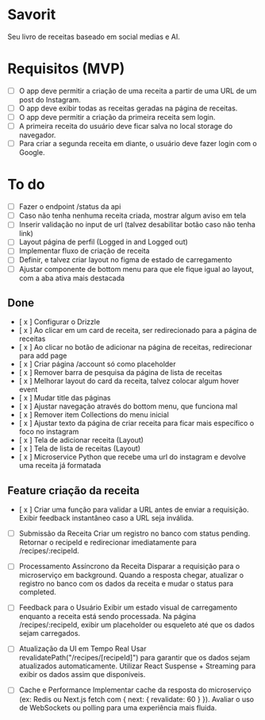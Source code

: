 # Savorit

Seu livro de receitas baseado em social medias e AI.

# Requisitos (MVP)

- [ ] O app deve permitir a criação de uma receita a partir de uma URL de um post do Instagram.
- [ ] O app deve exibir todas as receitas geradas na página de receitas.
- [ ] O app deve permitir a criação da primeira receita sem login.
- [ ] A primeira receita do usuário deve ficar salva no local storage do navegador.
- [ ] Para criar a segunda receita em diante, o usuário deve fazer login com o Google.

# To do

- [ ] Fazer o endpoint /status da api
- [ ] Caso não tenha nenhuma receita criada, mostrar algum aviso em tela
- [ ] Inserir validação no input de url (talvez desabilitar botão caso não tenha link)
- [ ] Layout página de perfil (Logged in and Logged out)
- [ ] Implementar fluxo de criação de receita
- [ ] Definir, e talvez criar layout no figma de estado de carregamento
- [ ] Ajustar componente de bottom menu para que ele fique igual ao layout, com a aba ativa mais destacada

## Done

- [ x ] Configurar o Drizzle
- [ x ] Ao clicar em um card de receita, ser redirecionado para a página de receitas
- [ x ] Ao clicar no botão de adicionar na página de receitas, redirecionar para add page
- [ x ] Criar página /account só como placeholder
- [ x ] Remover barra de pesquisa da página de lista de receitas
- [ x ] Melhorar layout do card da receita, talvez colocar algum hover event
- [ x ] Mudar title das páginas
- [ x ] Ajustar navegação através do bottom menu, que funciona mal
- [ x ] Remover item Collections do menu inicial
- [ x ] Ajustar texto da página de criar receita para ficar mais específico o foco no instagram
- [ x ] Tela de adicionar receita (Layout)
- [ x ] Tela de lista de receitas (Layout)
- [ x ] Microservice Python que recebe uma url do instagram e devolve uma receita já formatada


## Feature criação da receita

- [ x ] Criar uma função para validar a URL antes de enviar a requisição.
Exibir feedback instantâneo caso a URL seja inválida.
- [ ] Submissão da Receita Criar um registro no banco com status pending.
Retornar o recipeId e redirecionar imediatamente para /recipes/:recipeId.
- [ ] Processamento Assíncrono da Receita
Disparar a requisição para o microserviço em background.
Quando a resposta chegar, atualizar o registro no banco com os dados da receita e mudar o status para completed.
- [ ] Feedback para o Usuário
Exibir um estado visual de carregamento enquanto a receita está sendo processada.
Na página /recipes/:recipeId, exibir um placeholder ou esqueleto até que os dados sejam carregados.
- [ ] Atualização da UI em Tempo Real
Usar revalidatePath("/recipes/[recipeId]") para garantir que os dados sejam atualizados automaticamente.
Utilizar React Suspense + Streaming para exibir os dados assim que disponíveis.
- [ ] Cache e Performance
Implementar cache da resposta do microserviço (ex: Redis ou Next.js fetch com { next: { revalidate: 60 } }).
Avaliar o uso de WebSockets ou polling para uma experiência mais fluida.

